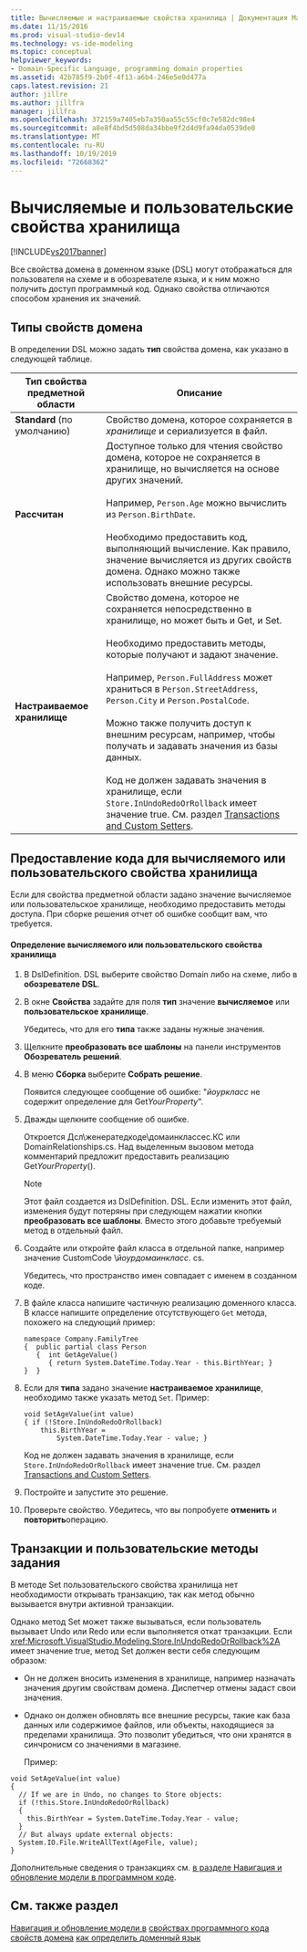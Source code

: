 ```yaml
---
title: Вычисляемые и настраиваемые свойства хранилища | Документация Майкрософт
ms.date: 11/15/2016
ms.prod: visual-studio-dev14
ms.technology: vs-ide-modeling
ms.topic: conceptual
helpviewer_keywords:
- Domain-Specific Language, programming domain properties
ms.assetid: 42b785f9-2b0f-4f13-a6b4-246e5e0d477a
caps.latest.revision: 21
author: jillre
ms.author: jillfra
manager: jillfra
ms.openlocfilehash: 372159a7405eb7a350aa55c55cf0c7e582dc98e4
ms.sourcegitcommit: a8e8f4bd5d508da34bbe9f2d4d9fa94da0539de0
ms.translationtype: MT
ms.contentlocale: ru-RU
ms.lasthandoff: 10/19/2019
ms.locfileid: "72668362"
---
```

# <a name="calculated-and-custom-storage-properties"></a>Вычисляемые и пользовательские свойства хранилища
[!INCLUDE[vs2017banner](../includes/vs2017banner.md)]

Все свойства домена в доменном языке (DSL) могут отображаться для пользователя на схеме и в обозревателе языка, и к ним можно получить доступ программный код. Однако свойства отличаются способом хранения их значений.

## <a name="kinds-of-domain-properties"></a>Типы свойств домена
 В определении DSL можно задать **тип** свойства домена, как указано в следующей таблице.

|Тип свойства предметной области|Описание|
|--------------------------|-----------------|
|**Standard** (по умолчанию)|Свойство домена, которое сохраняется в *хранилище* и сериализуется в файл.|
|**Рассчитан**|Доступное только для чтения свойство домена, которое не сохраняется в хранилище, но вычисляется на основе других значений.<br /><br /> Например, `Person.Age` можно вычислить из `Person.BirthDate`.<br /><br /> Необходимо предоставить код, выполняющий вычисление. Как правило, значение вычисляется из других свойств домена. Однако можно также использовать внешние ресурсы.|
|**Настраиваемое хранилище**|Свойство домена, которое не сохраняется непосредственно в хранилище, но может быть и Get, и Set.<br /><br /> Необходимо предоставить методы, которые получают и задают значение.<br /><br /> Например, `Person.FullAddress` может храниться в `Person.StreetAddress`, `Person.City` и `Person.PostalCode`.<br /><br /> Можно также получить доступ к внешним ресурсам, например, чтобы получать и задавать значения из базы данных.<br /><br /> Код не должен задавать значения в хранилище, если `Store.InUndoRedoOrRollback` имеет значение true. См. раздел [Transactions and Custom Setters](#setters).|

## <a name="providing-the-code-for-a-calculated-or-custom-storage-property"></a>Предоставление кода для вычисляемого или пользовательского свойства хранилища
 Если для свойства предметной области задано значение вычисляемое или пользовательское хранилище, необходимо предоставить методы доступа. При сборке решения отчет об ошибке сообщит вам, что требуется.

#### <a name="to-define-a-calculated-or-custom-storage-property"></a>Определение вычисляемого или пользовательского свойства хранилища

1. В DslDefinition. DSL выберите свойство Domain либо на схеме, либо в **обозревателе DSL**.

2. В окне **Свойства** задайте для поля **тип** значение **вычисляемое** или **пользовательское хранилище**.

     Убедитесь, что для его **типа** также заданы нужные значения.

3. Щелкните **преобразовать все шаблоны** на панели инструментов **Обозреватель решений**.

4. В меню **Сборка** выберите **Собрать решение**.

     Появится следующее сообщение об ошибке: "*йоуркласс* не содержит определение для Get*YourProperty*".

5. Дважды щелкните сообщение об ошибке.

     Откроется Дсл\женератедкоде\домаинклассес.КС или DomainRelationships.cs. Над выделенным вызовом метода комментарий предложит предоставить реализацию Get*YourProperty*().

    > [!NOTE]
    > Этот файл создается из DslDefinition. DSL. Если изменить этот файл, изменения будут потеряны при следующем нажатии кнопки **преобразовать все шаблоны**. Вместо этого добавьте требуемый метод в отдельный файл.

6. Создайте или откройте файл класса в отдельной папке, например значение CustomCode \\*йоурдомаинкласс*. cs.

     Убедитесь, что пространство имен совпадает с именем в созданном коде.

7. В файле класса напишите частичную реализацию доменного класса. В классе напишите определение отсутствующего `Get` метода, похожего на следующий пример:

    ```
    namespace Company.FamilyTree
    {  public partial class Person
       {  int GetAgeValue()
          { return System.DateTime.Today.Year - this.BirthYear; }
    }  }
    ```

8. Если для **типа** задано значение **настраиваемое хранилище**, необходимо также указать метод `Set`. Пример:

    ```
    void SetAgeValue(int value)
    { if (!Store.InUndoRedoOrRollback)
        this.BirthYear =
            System.DateTime.Today.Year - value; }
    ```

     Код не должен задавать значения в хранилище, если `Store.InUndoRedoOrRollback` имеет значение true. См. раздел [Transactions and Custom Setters](#setters).

9. Постройте и запустите это решение.

10. Проверьте свойство. Убедитесь, что вы попробуете **отменить** и **повторить**операцию.

## <a name="setters"></a>Транзакции и пользовательские методы задания
 В методе Set пользовательского свойства хранилища нет необходимости открывать транзакцию, так как метод обычно вызывается внутри активной транзакции.

 Однако метод Set может также вызываться, если пользователь вызывает Undo или Redo или если выполняется откат транзакции. Если <xref:Microsoft.VisualStudio.Modeling.Store.InUndoRedoOrRollback%2A> имеет значение true, метод Set должен вести себя следующим образом:

- Он не должен вносить изменения в хранилище, например назначать значения другим свойствам домена. Диспетчер отмены задаст свои значения.

- Однако он должен обновлять все внешние ресурсы, такие как база данных или содержимое файлов, или объекты, находящиеся за пределами хранилища. Это позволит убедиться, что они хранятся в синчронисм со значениями в магазине.

  Пример:

```
void SetAgeValue(int value)
{
  // If we are in Undo, no changes to Store objects:
  if (!this.Store.InUndoRedoOrRollback)
  {
    this.BirthYear = System.DateTime.Today.Year - value;
  }
  // But always update external objects:
  System.IO.File.WriteAllText(AgeFile, value);
}
```

 Дополнительные сведения о транзакциях см. [в разделе Навигация и обновление модели в программном коде](../modeling/navigating-and-updating-a-model-in-program-code.md).

## <a name="see-also"></a>См. также раздел
 [Навигация и обновление модели в](../modeling/navigating-and-updating-a-model-in-program-code.md) [свойствах программного кода свойств домена](../modeling/properties-of-domain-properties.md) [как определить доменный язык](../modeling/how-to-define-a-domain-specific-language.md)
